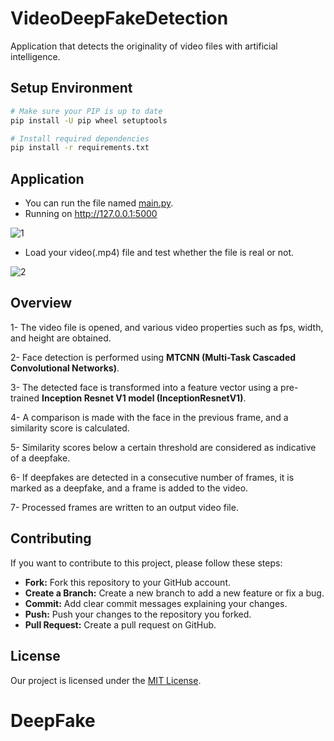 # VideoDeepFakeDetection

Application that detects the originality of video files with artificial intelligence.

## Setup Environment

```bash
# Make sure your PIP is up to date
pip install -U pip wheel setuptools

# Install required dependencies
pip install -r requirements.txt
```

## Application

- You can run the file named [main.py](main.py).
- Running on http://127.0.0.1:5000

![1](https://github.com/onurkya7/VideoDeepFakeDetection/assets/100594545/fd979490-00d4-4172-a850-d0a4b6e4ba76)


- Load your video(.mp4) file and test whether the file is real or not.


![2](https://github.com/onurkya7/VideoDeepFakeDetection/assets/100594545/a085bb6d-19fe-4631-a5b0-344c46cf876f)


## Overview

1- The video file is opened, and various video properties such as fps, width, and height are obtained.

2- Face detection is performed using **MTCNN (Multi-Task Cascaded Convolutional Networks)**.

3- The detected face is transformed into a feature vector using a pre-trained **Inception Resnet V1 model (InceptionResnetV1)**.

4- A comparison is made with the face in the previous frame, and a similarity score is calculated.

5- Similarity scores below a certain threshold are considered as indicative of a deepfake.

6- If deepfakes are detected in a consecutive number of frames, it is marked as a deepfake, and a frame is added to the video.

7- Processed frames are written to an output video file.


## Contributing

If you want to contribute to this project, please follow these steps:

- **Fork:** Fork this repository to your GitHub account.
- **Create a Branch:** Create a new branch to add a new feature or fix a bug.
- **Commit:** Add clear commit messages explaining your changes.
- **Push:** Push your changes to the repository you forked.
- **Pull Request:** Create a pull request on GitHub.


## License

Our project is licensed under the [MIT License](LICENSE).
# DeepFake
